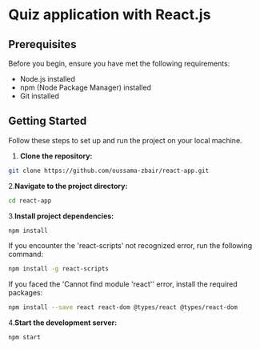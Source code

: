 # Quiz application with React.js


## Prerequisites

Before you begin, ensure you have met the following requirements:

- Node.js installed 
- npm (Node Package Manager) installed
- Git installed

## Getting Started

Follow these steps to set up and run the project on your local machine.

1. **Clone the repository:**

```bash
git clone https://github.com/oussama-zbair/react-app.git
```
2.**Navigate to the project directory:**
```bash
cd react-app
```
3.**Install project dependencies:**
```bash
npm install
```
If you encounter the 'react-scripts' not recognized error, run the following command:

```bash
npm install -g react-scripts
```
If you faced the 'Cannot find module 'react'' error, install the required packages:

```bash
npm install --save react react-dom @types/react @types/react-dom
```

4.**Start the development server:**
```bash
npm start
```

